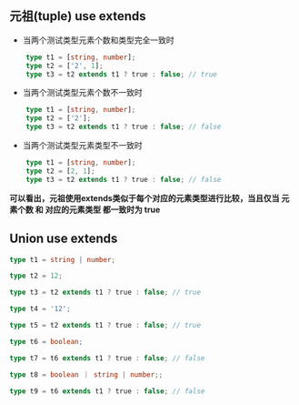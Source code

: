 
## 元祖(tuple) use extends

- 当两个测试类型元素个数和类型完全一致时

```typescript
    type t1 = [string, number];
    type t2 = ['2', 1];
    type t3 = t2 extends t1 ? true : false; // true
```

- 当两个测试类型元素个数不一致时

```typescript
    type t1 = [string, number];
    type t2 = ['2'];
    type t3 = t2 extends t1 ? true : false; // false
```

- 当两个测试类型元素类型不一致时

```typescript
    type t1 = [string, number];
    type t2 = [2, 1];
    type t3 = t2 extends t1 ? true : false; // false
```

**可以看出，元祖使用extends类似于每个对应的元素类型进行比较，当且仅当 元素个数 和 对应的元素类型 都一致时为 true**

## Union use extends

```typescript
type t1 = string | number;

type t2 = 12;

type t3 = t2 extends t1 ? true : false; // true

type t4 = '12';

type t5 = t2 extends t1 ? true : false; // true

type t6 = boolean;

type t7 = t6 extends t1 ? true : false; // false

type t8 = boolean ｜ string | number;;

type t9 = t6 extends t1 ? true : false; // false
```

